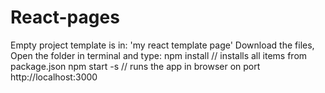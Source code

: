 # React-pages

Empty project template is in: 'my react template page' 
  Download the files,
  Open the folder in terminal and type:
    npm install // installs all items from package.json
    npm start -s // runs the app in browser on port http://localhost:3000
 
